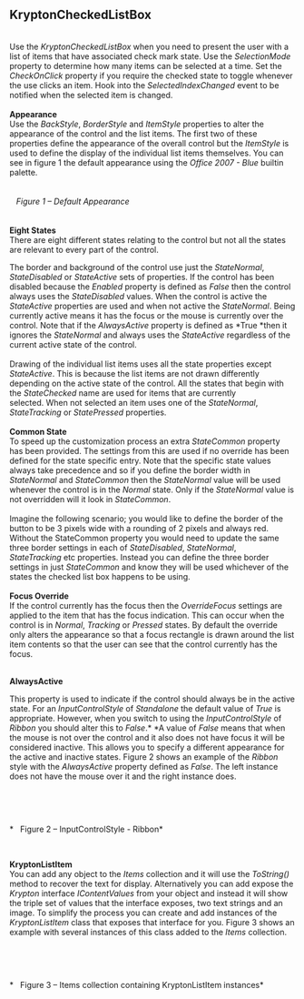 ## KryptonCheckedListBox  
   
Use the *KryptonCheckedListBox* when you need to present the user with a list of
items that have associated check mark state. Use the *SelectionMode* property to
determine how many items can be selected at a time. Set the *CheckOnClick*
property if you require the checked state to toggle whenever the use clicks an
item. Hook into the *SelectedIndexChanged* event to be notified when the
selected item is changed.  
   
**Appearance**  
Use the *BackStyle*, *BorderStyle* and *ItemStyle* properties to alter the
appearance of the control and the list items. The first two of these properties
define the appearance of the overall control but the *ItemStyle* is used to
define the display of the individual list items themselves. You can see in
figure 1 the default appearance using the *Office 2007 - Blue* builtin palette.  
   
   
   *Figure 1 – Default Appearance*  
   
   
**Eight States**  
There are eight different states relating to the control but not all the states
are relevant to every part of the control.

The border and background of the control use just the *StateNormal*,
*StateDisabled* or *StateActive* sets of properties. If the control has been
disabled because the *Enabled* property is defined as *False* then the control
always uses the *StateDisabled* values. When the control is active the
*StateActive* properties are used and when not active the *StateNormal*. Being
currently active means it has the focus or the mouse is currently over the
control. Note that if the *AlwaysActive* property is defined as *True *then it
ignores the *StateNormal* and always uses the *StateActive* regardless of the
current active state of the control.  
   
Drawing of the individual list items uses all the state properties except
*StateActive*. This is because the list items are not drawn differently
depending on the active state of the control. All the states that begin with the
*StateChecked* name are used for items that are currently selected. When not
selected an item uses one of the *StateNormal*, *StateTracking* or
*StatePressed* properties.   
   
**Common State**  
To speed up the customization process an extra *StateCommon* property has been
provided. The settings from this are used if no override has been defined for
the state specific entry. Note that the specific state values always take
precedence and so if you define the border width in *StateNormal* and
*StateCommon* then the *StateNormal* value will be used whenever the control is
in the *Normal* state. Only if the *StateNormal* value is not overridden will it
look in *StateCommon*.  
   
Imagine the following scenario; you would like to define the border of the
button to be 3 pixels wide with a rounding of 2 pixels and always red. Without
the StateCommon property you would need to update the same three border settings
in each of *StateDisabled*, *StateNormal*, *StateTracking* etc properties.
Instead you can define the three border settings in just *StateCommon* and know
they will be used whichever of the states the checked list box happens to be
using.  
   
**Focus Override**  
If the control currently has the focus then the *OverrideFocus* settings are
applied to the item that has the focus indication. This can occur when the
control is in *Normal*, *Tracking* or *Pressed* states. By default the override
only alters the appearance so that a focus rectangle is drawn around the list
item contents so that the user can see that the control currently has the focus.  
 

**AlwaysActive**

This property is used to indicate if the control should always be in the active
state. For an *InputControlStyle* of *Standalone* the default value of *True* is
appropriate. However, when you switch to using the *InputControlStyle* of
*Ribbon* you should alter this to *False*.* *A value of *False* means that when
the mouse is not over the control and it also does not have focus it will be
considered inactive. This allows you to specify a different appearance for the
active and inactive states. Figure 2 shows an example of the *Ribbon* style with
the *AlwaysActive* property defined as *False*. The left instance does not have
the mouse over it and the right instance does.

 

 

*   Figure 2 – InputControlStyle - Ribbon*

 

  
**KryptonListItem**   
You can add any object to the *Items* collection and it will use the
*ToString()* method to recover the text for display. Alternatively you can add
expose the *Krypton* interface *IContentValues* from your object and instead it
will show the triple set of values that the interface exposes, two text strings
and an image. To simplify the process you can create and add instances of the
*KryptonListItem* class that exposes that interface for you. Figure 3 shows an
example with several instances of this class added to the *Items* collection.

 

 

*   Figure 3 – Items collection containing KryptonListItem instances*
